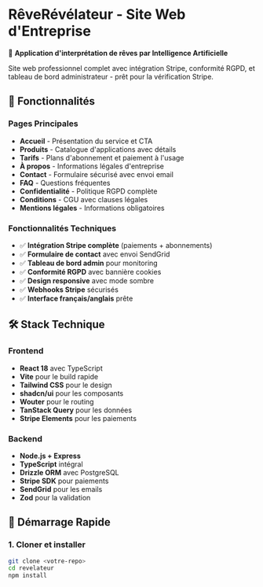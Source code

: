 # RêveRévélateur - Site Web d'Entreprise

🌙 **Application d'interprétation de rêves par Intelligence Artificielle**

Site web professionnel complet avec intégration Stripe, conformité RGPD, et tableau de bord administrateur - prêt pour la vérification Stripe.

## 🚀 Fonctionnalités

### Pages Principales
- **Accueil** - Présentation du service et CTA
- **Produits** - Catalogue d'applications avec détails
- **Tarifs** - Plans d'abonnement et paiement à l'usage
- **À propos** - Informations légales d'entreprise
- **Contact** - Formulaire sécurisé avec envoi email
- **FAQ** - Questions fréquentes
- **Confidentialité** - Politique RGPD complète
- **Conditions** - CGU avec clauses légales
- **Mentions légales** - Informations obligatoires

### Fonctionnalités Techniques
- ✅ **Intégration Stripe complète** (paiements + abonnements)
- ✅ **Formulaire de contact** avec envoi SendGrid  
- ✅ **Tableau de bord admin** pour monitoring
- ✅ **Conformité RGPD** avec bannière cookies
- ✅ **Design responsive** avec mode sombre
- ✅ **Webhooks Stripe** sécurisés
- ✅ **Interface français/anglais** prête

## 🛠️ Stack Technique

### Frontend
- **React 18** avec TypeScript
- **Vite** pour le build rapide
- **Tailwind CSS** pour le design
- **shadcn/ui** pour les composants
- **Wouter** pour le routing
- **TanStack Query** pour les données
- **Stripe Elements** pour les paiements

### Backend
- **Node.js + Express** 
- **TypeScript** intégral
- **Drizzle ORM** avec PostgreSQL
- **Stripe SDK** pour paiements
- **SendGrid** pour les emails
- **Zod** pour la validation

## 🚦 Démarrage Rapide

### 1. Cloner et installer

```bash
git clone <votre-repo>
cd revelateur
npm install

